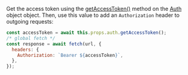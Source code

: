 Get the access token using the [getAccessToken()](https://github.com/okta/okta-oidc-js/tree/master/packages/okta-react#authgetaccesstoken) method on the [Auth](https://github.com/okta/okta-oidc-js/tree/master/packages/okta-react#auth) object object. Then, use this value to add an `Authorization` header to outgoing requests:

```javascript
const accessToken = await this.props.auth.getAccessToken();
/* global fetch */
const response = await fetch(url, {
  headers: {
    Authorization: `Bearer ${accessToken}`,
  },
});
```

